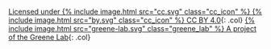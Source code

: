 ---
---

[Licensed under {% include image.html src="cc.svg" class="cc_icon" %} {% include image.html src="by.svg" class="cc_icon" %} CC BY 4.0](https://creativecommons.org/licenses/by/4.0/"){: .col}
[{% include image.html src="greene-lab.svg" class="greene_lab" %} A project of the Greene Lab](https://www.greenelab.com/){: .col}
